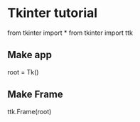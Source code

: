# Tkinter tutorial
from tkinter import *
from tkinter import ttk

## Make app
root = Tk()

## Make Frame
ttk.Frame(root)
